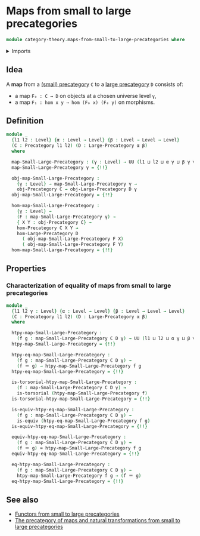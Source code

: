 # Maps from small to large precategories

```agda
module category-theory.maps-from-small-to-large-precategories where
```

<details><summary>Imports</summary>

```agda
open import category-theory.large-precategories
open import category-theory.maps-precategories
open import category-theory.precategories

open import foundation.equivalences
open import foundation.identity-types
open import foundation.torsorial-type-families
open import foundation.universe-levels
```

</details>

## Idea

A **map** from a [(small) precategory](category-theory.precategories.md) `C` to
a [large precategory](category-theory.large-precategories.md) `D` consists of:

- a map `F₀ : C → D` on objects at a chosen universe level `γ`,
- a map `F₁ : hom x y → hom (F₀ x) (F₀ y)` on morphisms.

## Definition

```agda
module _
  {l1 l2 : Level} {α : Level → Level} {β : Level → Level → Level}
  (C : Precategory l1 l2) (D : Large-Precategory α β)
  where

  map-Small-Large-Precategory : (γ : Level) → UU (l1 ⊔ l2 ⊔ α γ ⊔ β γ γ)
  map-Small-Large-Precategory γ = {!!}

  obj-map-Small-Large-Precategory :
    {γ : Level} → map-Small-Large-Precategory γ →
    obj-Precategory C → obj-Large-Precategory D γ
  obj-map-Small-Large-Precategory = {!!}

  hom-map-Small-Large-Precategory :
    {γ : Level} →
    (F : map-Small-Large-Precategory γ) →
    { X Y : obj-Precategory C} →
    hom-Precategory C X Y →
    hom-Large-Precategory D
      ( obj-map-Small-Large-Precategory F X)
      ( obj-map-Small-Large-Precategory F Y)
  hom-map-Small-Large-Precategory = {!!}
```

## Properties

### Characterization of equality of maps from small to large precategories

```agda
module _
  {l1 l2 γ : Level} {α : Level → Level} {β : Level → Level → Level}
  (C : Precategory l1 l2) (D : Large-Precategory α β)
  where

  htpy-map-Small-Large-Precategory :
    (f g : map-Small-Large-Precategory C D γ) → UU (l1 ⊔ l2 ⊔ α γ ⊔ β γ γ)
  htpy-map-Small-Large-Precategory = {!!}

  htpy-eq-map-Small-Large-Precategory :
    (f g : map-Small-Large-Precategory C D γ) →
    (f ＝ g) → htpy-map-Small-Large-Precategory f g
  htpy-eq-map-Small-Large-Precategory = {!!}

  is-torsorial-htpy-map-Small-Large-Precategory :
    (f : map-Small-Large-Precategory C D γ) →
    is-torsorial (htpy-map-Small-Large-Precategory f)
  is-torsorial-htpy-map-Small-Large-Precategory = {!!}

  is-equiv-htpy-eq-map-Small-Large-Precategory :
    (f g : map-Small-Large-Precategory C D γ) →
    is-equiv (htpy-eq-map-Small-Large-Precategory f g)
  is-equiv-htpy-eq-map-Small-Large-Precategory = {!!}

  equiv-htpy-eq-map-Small-Large-Precategory :
    (f g : map-Small-Large-Precategory C D γ) →
    (f ＝ g) ≃ htpy-map-Small-Large-Precategory f g
  equiv-htpy-eq-map-Small-Large-Precategory = {!!}

  eq-htpy-map-Small-Large-Precategory :
    (f g : map-Small-Large-Precategory C D γ) →
    htpy-map-Small-Large-Precategory f g → (f ＝ g)
  eq-htpy-map-Small-Large-Precategory = {!!}
```

## See also

- [Functors from small to large precategories](category-theory.functors-from-small-to-large-precategories.md)
- [The precategory of maps and natural transformations from small to large precategories](category-theory.precategory-of-maps-from-small-to-large-precategories.md)
